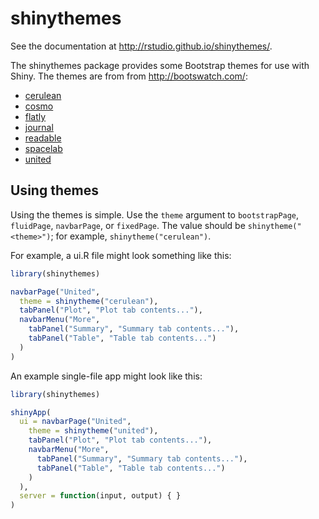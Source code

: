 shinythemes
===========

See the documentation at http://rstudio.github.io/shinythemes/.

The shinythemes package provides some Bootstrap themes for use with Shiny. The themes are from from http://bootswatch.com/:

* [cerulean](http://bootswatch.com/cerulean/)
* [cosmo](http://bootswatch.com/cosmo/)
* [flatly](http://bootswatch.com/flatly/)
* [journal](http://bootswatch.com/journal/)
* [readable](http://bootswatch.com/readable/)
* [spacelab](http://bootswatch.com/spacelab/)
* [united](http://bootswatch.com/united/)


## Using themes

Using the themes is simple. Use the `theme` argument to `bootstrapPage`, `fluidPage`, `navbarPage`, or `fixedPage`. The value should be `shinytheme("<theme>")`; for example, `shinytheme("cerulean")`.

For example, a ui.R file might look something like this:

```R
library(shinythemes)

navbarPage("United",
  theme = shinytheme("cerulean"),
  tabPanel("Plot", "Plot tab contents..."),
  navbarMenu("More",
    tabPanel("Summary", "Summary tab contents..."),
    tabPanel("Table", "Table tab contents...")
  )
)
```


An example single-file app might look like this:

```R
library(shinythemes)

shinyApp(
  ui = navbarPage("United",
    theme = shinytheme("united"),
    tabPanel("Plot", "Plot tab contents..."),
    navbarMenu("More",
      tabPanel("Summary", "Summary tab contents..."),
      tabPanel("Table", "Table tab contents...")
    )
  ),
  server = function(input, output) { }
)
```

